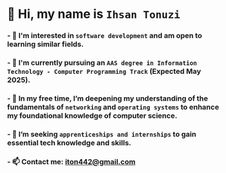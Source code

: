 # 👋 Hi, my name is **`Ihsan Tonuzi`**

### - 👀 I'm interested in **`software development`** and am open to learning similar fields.
### - 🌱 I'm currently pursuing an **`AAS degree in Information Technology - Computer Programming Track`** (Expected May 2025).
### - 📖 In my free time, I’m deepening my understanding of the fundamentals of **`networking`**  and **`operating systems`** to enhance my foundational knowledge of computer science.
### - 💞️ I’m seeking **`apprenticeships and internships`** to gain essential tech knowledge and skills.
### - 📫 Contact me: **[iton442@gmail.com](mailto:iton442@gmail.com)**
<!---
iton0/iton0 is a ✨ special ✨ repository because its `README.md` (this file) appears on your GitHub profile.
You can click the Preview link to take a look at your changes.
--->
